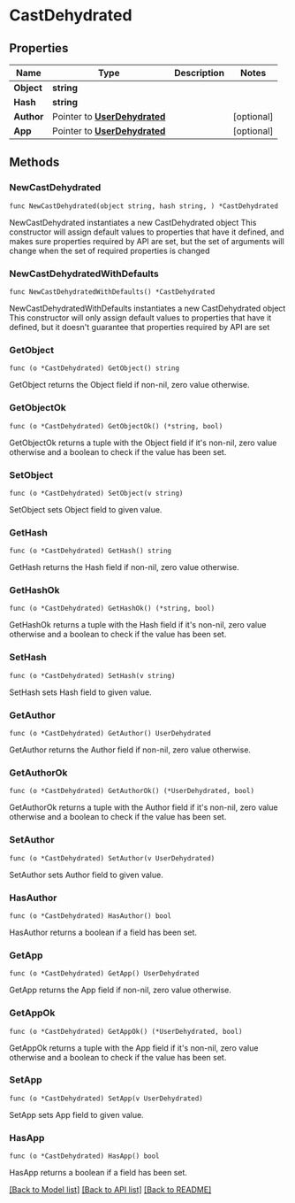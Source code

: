 # CastDehydrated

## Properties

Name | Type | Description | Notes
------------ | ------------- | ------------- | -------------
**Object** | **string** |  | 
**Hash** | **string** |  | 
**Author** | Pointer to [**UserDehydrated**](UserDehydrated.md) |  | [optional] 
**App** | Pointer to [**UserDehydrated**](UserDehydrated.md) |  | [optional] 

## Methods

### NewCastDehydrated

`func NewCastDehydrated(object string, hash string, ) *CastDehydrated`

NewCastDehydrated instantiates a new CastDehydrated object
This constructor will assign default values to properties that have it defined,
and makes sure properties required by API are set, but the set of arguments
will change when the set of required properties is changed

### NewCastDehydratedWithDefaults

`func NewCastDehydratedWithDefaults() *CastDehydrated`

NewCastDehydratedWithDefaults instantiates a new CastDehydrated object
This constructor will only assign default values to properties that have it defined,
but it doesn't guarantee that properties required by API are set

### GetObject

`func (o *CastDehydrated) GetObject() string`

GetObject returns the Object field if non-nil, zero value otherwise.

### GetObjectOk

`func (o *CastDehydrated) GetObjectOk() (*string, bool)`

GetObjectOk returns a tuple with the Object field if it's non-nil, zero value otherwise
and a boolean to check if the value has been set.

### SetObject

`func (o *CastDehydrated) SetObject(v string)`

SetObject sets Object field to given value.


### GetHash

`func (o *CastDehydrated) GetHash() string`

GetHash returns the Hash field if non-nil, zero value otherwise.

### GetHashOk

`func (o *CastDehydrated) GetHashOk() (*string, bool)`

GetHashOk returns a tuple with the Hash field if it's non-nil, zero value otherwise
and a boolean to check if the value has been set.

### SetHash

`func (o *CastDehydrated) SetHash(v string)`

SetHash sets Hash field to given value.


### GetAuthor

`func (o *CastDehydrated) GetAuthor() UserDehydrated`

GetAuthor returns the Author field if non-nil, zero value otherwise.

### GetAuthorOk

`func (o *CastDehydrated) GetAuthorOk() (*UserDehydrated, bool)`

GetAuthorOk returns a tuple with the Author field if it's non-nil, zero value otherwise
and a boolean to check if the value has been set.

### SetAuthor

`func (o *CastDehydrated) SetAuthor(v UserDehydrated)`

SetAuthor sets Author field to given value.

### HasAuthor

`func (o *CastDehydrated) HasAuthor() bool`

HasAuthor returns a boolean if a field has been set.

### GetApp

`func (o *CastDehydrated) GetApp() UserDehydrated`

GetApp returns the App field if non-nil, zero value otherwise.

### GetAppOk

`func (o *CastDehydrated) GetAppOk() (*UserDehydrated, bool)`

GetAppOk returns a tuple with the App field if it's non-nil, zero value otherwise
and a boolean to check if the value has been set.

### SetApp

`func (o *CastDehydrated) SetApp(v UserDehydrated)`

SetApp sets App field to given value.

### HasApp

`func (o *CastDehydrated) HasApp() bool`

HasApp returns a boolean if a field has been set.


[[Back to Model list]](../README.md#documentation-for-models) [[Back to API list]](../README.md#documentation-for-api-endpoints) [[Back to README]](../README.md)


